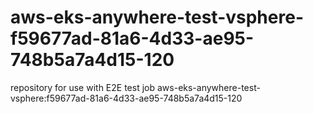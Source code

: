 # aws-eks-anywhere-test-vsphere-f59677ad-81a6-4d33-ae95-748b5a7a4d15-120
repository for use with E2E test job aws-eks-anywhere-test-vsphere:f59677ad-81a6-4d33-ae95-748b5a7a4d15-120

